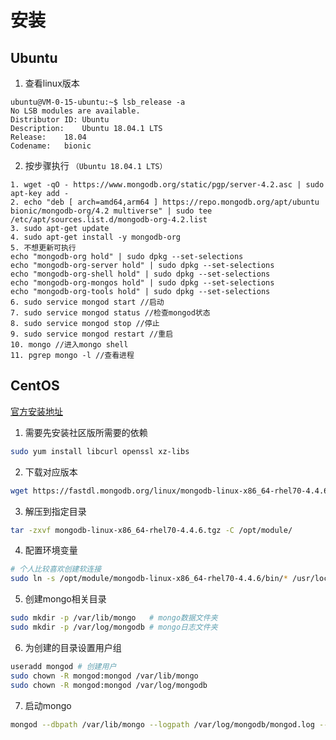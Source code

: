 # 安装

## Ubuntu

1. 查看linux版本

``` shell
ubuntu@VM-0-15-ubuntu:~$ lsb_release -a
No LSB modules are available.
Distributor ID:	Ubuntu
Description:	Ubuntu 18.04.1 LTS
Release:	18.04
Codename:	bionic
```

2. 按步骤执行 `（Ubuntu 18.04.1 LTS）`

``` shell
1. wget -qO - https://www.mongodb.org/static/pgp/server-4.2.asc | sudo apt-key add -
2. echo "deb [ arch=amd64,arm64 ] https://repo.mongodb.org/apt/ubuntu bionic/mongodb-org/4.2 multiverse" | sudo tee /etc/apt/sources.list.d/mongodb-org-4.2.list
3. sudo apt-get update
4. sudo apt-get install -y mongodb-org
5. 不想更新可执行
echo "mongodb-org hold" | sudo dpkg --set-selections
echo "mongodb-org-server hold" | sudo dpkg --set-selections
echo "mongodb-org-shell hold" | sudo dpkg --set-selections
echo "mongodb-org-mongos hold" | sudo dpkg --set-selections
echo "mongodb-org-tools hold" | sudo dpkg --set-selections
6. sudo service mongod start //启动
7. sudo service mongod status //检查mongod状态
8. sudo service mongod stop //停止
9. sudo service mongod restart //重启
10. mongo //进入mongo shell
11. pgrep mongo -l //查看进程
```


## CentOS

[官方安装地址](https://docs.mongodb.com/manual/tutorial/install-mongodb-on-red-hat-tarball/)

1. 需要先安装社区版所需要的依赖

``` bash
sudo yum install libcurl openssl xz-libs
```

2. 下载对应版本

``` bash
wget https://fastdl.mongodb.org/linux/mongodb-linux-x86_64-rhel70-4.4.6.tgz
```

3. 解压到指定目录

``` bash
tar -zxvf mongodb-linux-x86_64-rhel70-4.4.6.tgz -C /opt/module/
```

4. 配置环境变量

``` bash
# 个人比较喜欢创建软连接
sudo ln -s /opt/module/mongodb-linux-x86_64-rhel70-4.4.6/bin/* /usr/local/bin/
```

5. 创建mongo相关目录

``` bash
sudo mkdir -p /var/lib/mongo   # mongo数据文件夹
sudo mkdir -p /var/log/mongodb # mongo日志文件夹
```

6. 为创建的目录设置用户组

``` bash
useradd mongod # 创建用户
sudo chown -R mongod:mongod /var/lib/mongo
sudo chown -R mongod:mongod /var/log/mongodb
```

7. 启动mongo

```bash
mongod --dbpath /var/lib/mongo --logpath /var/log/mongodb/mongod.log --fork
```